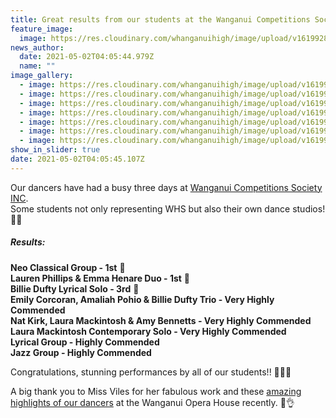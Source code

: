 ```yaml
---
title: Great results from our students at the Wanganui Competitions Society INC
feature_image:
  image: https://res.cloudinary.com/whanganuihigh/image/upload/v1619928378/News/Dancing_1_Wanganui_Competitions_Society_INC.jpg
news_author:
  date: 2021-05-02T04:05:44.979Z
  name: ""
image_gallery:
  - image: https://res.cloudinary.com/whanganuihigh/image/upload/v1619928424/News/Dancing_2_Wanganui_Competitions_Society_INC.jpg
  - image: https://res.cloudinary.com/whanganuihigh/image/upload/v1619928455/News/Dancing_3_Wanganui_Competitions_Society_INC.jpg
  - image: https://res.cloudinary.com/whanganuihigh/image/upload/v1619928482/News/Dancing_4_Wanganui_Competitions_Society_INC.jpg
  - image: https://res.cloudinary.com/whanganuihigh/image/upload/v1619928513/News/Dancing_5_Wanganui_Competitions_Society_INC.jpg
  - image: https://res.cloudinary.com/whanganuihigh/image/upload/v1619928544/News/Dancing_6_Wanganui_Competitions_Society_INC.jpg
  - image: https://res.cloudinary.com/whanganuihigh/image/upload/v1619928568/News/Dancing_7_Wanganui_Competitions_Society_INC.jpg
  - image: https://res.cloudinary.com/whanganuihigh/image/upload/v1619928606/News/Dancing_8_Wanganui_Competitions_Society_INC.jpg
show_in_slider: true
date: 2021-05-02T04:05:45.107Z
---
```

Our dancers have had a busy three days at [Wanganui Competitions Society INC](https://www.facebook.com/WanganuiCompetitionsSociety/).  
Some students not only representing WHS but also their own dance studios! 👏🏼

##### Results:

**Neo Classical Group - 1st** 🥇  
**Lauren Phillips & Emma Henare Duo - 1st** 🥇  
**Billie Dufty Lyrical Solo - 3rd** 🥉  
**Emily Corcoran, Amaliah Pohio & Billie Dufty Trio - Very Highly Commended**  
**Nat Kirk, Laura Mackintosh & Amy Bennetts - Very Highly Commended**  
**Laura Mackintosh Contemporary Solo - Very Highly Commended**  
**Lyrical Group - Highly Commended**  
**Jazz Group - Highly Commended**

Congratulations, stunning performances by all of our students!! 💃🤩🕺 

A big thank you to Miss Viles for her fabulous work and these [amazing highlights of our dancers](https://www.facebook.com/whsperformingarts00/videos/333813668189828) at the Wanganui Opera House recently. 👏👌
